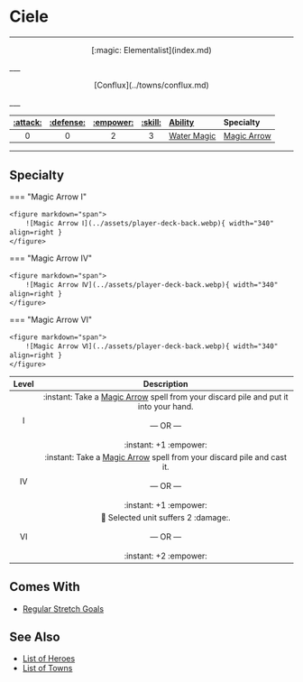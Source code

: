 # Ciele

___
<p style="text-align: center;" markdown>[:magic: Elementalist](index.md)</p>
___
<p style="text-align: center;" markdown>[Conflux](../towns/conflux.md)</p>
___

| [:attack:](../statistics/attack.md) | [:defense:](../statistics/defense.md) | [:empower:](../statistics/power.md) | [:skill:](../statistics/knowledge.md) | [Ability](../abilities/index.md) | Specialty |
| :---: | :---: | :---: | :---: | :--- | :--- |
| 0 | 0 | 2 | 3 | [Water Magic](../abilities/water_magic.md) | [Magic Arrow](#specialty) |

___


## Specialty

=== "Magic Arrow Ⅰ"

    <figure markdown="span">
        ![Magic Arrow Ⅰ](../assets/player-deck-back.webp){ width="340" align=right }
    </figure>

=== "Magic Arrow Ⅳ"

    <figure markdown="span">
        ![Magic Arrow Ⅳ](../assets/player-deck-back.webp){ width="340" align=right }
    </figure>

=== "Magic Arrow Ⅵ"

    <figure markdown="span">
        ![Magic Arrow Ⅵ](../assets/player-deck-back.webp){ width="340" align=right }
    </figure>


| Level | Description |
| :---: | :---: |
| Ⅰ | :instant: Take a [Magic Arrow](../spells/magic_arrow.md) spell from your discard pile and put it into your hand.<br><br>— OR —<br><br>:instant: +1 :empower: |
| Ⅳ | :instant: Take a [Magic Arrow](../spells/magic_arrow.md) spell from your discard pile and cast it.<br><br>— OR —<br><br>:instant: +1 :empower: |
| Ⅵ | 🚧 Selected unit suffers 2 :damage:.<br><br>— OR —<br><br>:instant: +2 :empower: |


## Comes With

- [Regular Stretch Goals](../content.md)


## See Also

- [List of Heroes](index.md)
- [List of Towns](../towns/index.md)
